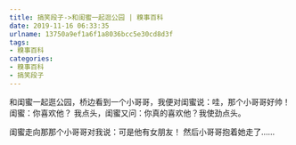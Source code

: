 ```yaml
---
title: 搞笑段子->和闺蜜一起逛公园 | 糗事百科
date: 2019-11-16 06:33:35
urlname: 13750a9ef1a6f1a8036bcc5e30cd8d3f
tags: 
- 糗事百科
categories:
- 糗事百科
- 搞笑段子
---
```

和闺蜜一起逛公园，桥边看到一个小哥哥，我便对闺蜜说：哇，那个小哥哥好帅！闺蜜：你喜欢他？ 我点头，闺蜜又问：你真的喜欢他？我使劲点头。

闺蜜走向那那个小哥哥对我说：可是他有女朋友！ 然后小哥哥抱着她走了……


